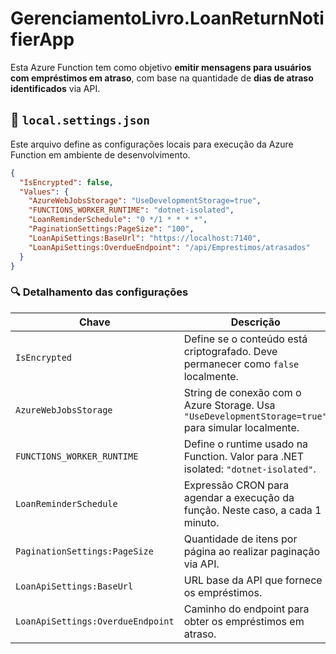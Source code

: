 # GerenciamentoLivro.LoanReturnNotifierApp

Esta Azure Function tem como objetivo **emitir mensagens para usuários com empréstimos em atraso**, com base na quantidade de **dias de atraso identificados** via API.

## 📁 `local.settings.json`

Este arquivo define as configurações locais para execução da Azure Function em ambiente de desenvolvimento.

```json
{
  "IsEncrypted": false,
  "Values": {
    "AzureWebJobsStorage": "UseDevelopmentStorage=true",
    "FUNCTIONS_WORKER_RUNTIME": "dotnet-isolated",
    "LoanReminderSchedule": "0 */1 * * * *",
    "PaginationSettings:PageSize": "100",
    "LoanApiSettings:BaseUrl": "https://localhost:7140",
    "LoanApiSettings:OverdueEndpoint": "/api/Emprestimos/atrasados"
  }
}
```

### 🔍 Detalhamento das configurações

| **Chave**                          | **Descrição**                                                                 |
|------------------------------------|--------------------------------------------------------------------------------|
| `IsEncrypted`                      | Define se o conteúdo está criptografado. Deve permanecer como `false` localmente. |
| `AzureWebJobsStorage`              | String de conexão com o Azure Storage. Usa `"UseDevelopmentStorage=true"` para simular localmente. |
| `FUNCTIONS_WORKER_RUNTIME`         | Define o runtime usado na Function. Valor para .NET isolated: `"dotnet-isolated"`. |
| `LoanReminderSchedule`            | Expressão CRON para agendar a execução da função. Neste caso, a cada 1 minuto. |
| `PaginationSettings:PageSize`      | Quantidade de itens por página ao realizar paginação via API. |
| `LoanApiSettings:BaseUrl`          | URL base da API que fornece os empréstimos. |
| `LoanApiSettings:OverdueEndpoint`  | Caminho do endpoint para obter os empréstimos em atraso. |
